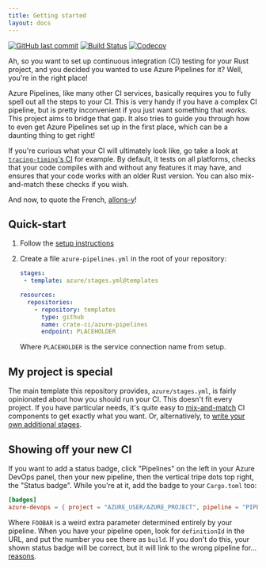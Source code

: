```yaml
---
title: Getting started
layout: docs
---
```


[![GitHub last commit](https://img.shields.io/github/last-commit/crate-ci/azure-pipelines.svg)](https://github.com/crate-ci/azure-pipelines)
[![Build Status](https://dev.azure.com/crate-ci/crate-ci/_apis/build/status/azure-pipelines?branchName=master)](https://dev.azure.com/crate-ci/crate-ci/_build/latest?definitionId=3&branchName=master)
[![Codecov](https://codecov.io/github/crate-ci/azure-pipelines/coverage.svg?branch=master)](https://codecov.io/gh/crate-ci/azure-pipelines)

Ah, so you want to set up continuous integration (CI) testing for your
Rust project, and you decided you wanted to use Azure Pipelines for it?
Well, you're in the right place!

Azure Pipelines, like many other CI services, basically requires you to
fully spell out all the steps to your CI. This is very handy if you have
a complex CI pipeline, but is pretty inconvenient if you just want
something that _works_. This project aims to bridge that gap. It also
tries to guide you through how to even get Azure Pipelines set up in the
first place, which can be a daunting thing to get right!

If you're curious what your CI will ultimately look like, go take a look
at [`tracing-timing`'s
CI](https://dev.azure.com/jonhoo/jonhoo/_build/latest?definitionId=1&branchName=master)
for example. By default, it tests on all platforms, checks that your
code compiles with and without any features it may have, and ensures
that your code works with an older Rust version. You can also
mix-and-match these checks if you wish.

And now, to quote the French, [allons-y](https://www.lawlessfrench.com/expressions/allons-y/)!

## Quick-start

1. Follow the [setup instructions](setup.md)
2. Create a file `azure-pipelines.yml` in the root of your repository:
   
   ```yaml
   stages:
    - template: azure/stages.yml@templates
   
   resources:
     repositories:
       - repository: templates
         type: github
         name: crate-ci/azure-pipelines
         endpoint: PLACEHOLDER
   ```
   
   Where `PLACEHOLDER` is the service connection name from setup.

## My project is special

The main template this repository provides, `azure/stages.yml`, is
fairly opinionated about how you should run your CI. This doesn't fit
every project. If you have particular needs, it's quite easy to
[mix-and-match](configuration.md) CI components to get exactly what you
want. Or, alternatively, to [write your own additional
stages](custom.md).

## Showing off your new CI

If you want to add a status badge, click "Pipelines" on the left in your
Azure DevOps panel, then your new pipeline, then the vertical tripe dots
top right, the "Status badge". While you're at it, add the badge to your
`Cargo.toml` too:

```toml
[badges]
azure-devops = { project = "AZURE_USER/AZURE_PROJECT", pipeline = "PIPELINE_NAME", build = "FOOBAR" }
```

Where `FOOBAR` is a weird extra parameter determined entirely by your
pipeline. When you have your pipeline open, look for `definitionId` in
the URL, and put the number you see there as `build`. If you don't do
this, your shown status badge will be correct, but it will link to the
wrong pipeline for…
[reasons](https://developercommunity.visualstudio.com/idea/642367/use-pipeline-name-in-status-badge-links.html).
